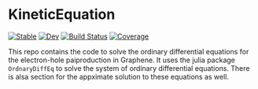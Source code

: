 # KineticEquation

[![Stable](https://img.shields.io/badge/docs-stable-blue.svg)](https://biplab37.github.io/KineticEquation.jl/stable/)
[![Dev](https://img.shields.io/badge/docs-dev-blue.svg)](https://biplab37.github.io/KineticEquation.jl/dev/)
[![Build Status](https://github.com/biplab37/KineticEquation.jl/actions/workflows/CI.yml/badge.svg?branch=main)](https://github.com/biplab37/KineticEquation.jl/actions/workflows/CI.yml?query=branch%3Amain)
[![Coverage](https://codecov.io/gh/biplab37/KineticEquation.jl/branch/main/graph/badge.svg)](https://codecov.io/gh/biplab37/KineticEquation.jl)

This repo contains the code to solve the ordinary differential equations for the electron-hole paiproduction in Graphene. It uses the julia package `OrdnaryDiffEq` to solve the system of ordinary differential equations. There is alsa section for the appximate solution to these equations as well.
